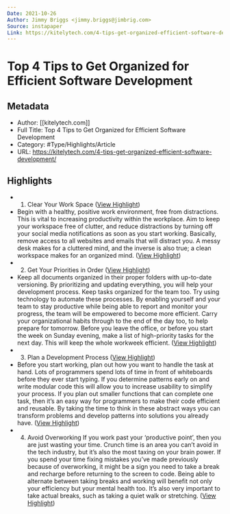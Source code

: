 ```yaml
---
Date: 2021-10-26
Author: Jimmy Briggs <jimmy.briggs@jimbrig.com>
Source: instapaper
Link: https://kitelytech.com/4-tips-get-organized-efficient-software-development/
---
```

# Top 4 Tips to Get Organized for Efficient Software Development

## Metadata
- Author: [[kitelytech.com]]
- Full Title: Top 4 Tips to Get Organized for Efficient Software Development
- Category: #Type/Highlights/Article
- URL: https://kitelytech.com/4-tips-get-organized-efficient-software-development/

## Highlights
- 1. Clear Your Work Space ([View Highlight](https://instapaper.com/read/1355683800/14403435))
- Begin with a healthy, positive work environment, free from distractions. This is vital to increasing productivity within the workplace. Aim to keep your workspace free of clutter, and reduce distractions by turning off your social media notifications as soon as you start working. Basically, remove access to all websites and emails that will distract you. A messy desk makes for a cluttered mind, and the inverse is also true; a clean workspace makes for an organized mind. ([View Highlight](https://instapaper.com/read/1355683800/14403438))
- 2. Get Your Priorities in Order ([View Highlight](https://instapaper.com/read/1355683800/14403439))
- Keep all documents organized in their proper folders with up-to-date versioning. By prioritizing and updating everything, you will help your development process. Keep tasks organized for the team too. Try using technology to automate these processes. By enabling yourself and your team to stay productive while being able to report and monitor your progress, the team will be empowered to become more efficient.
  Carry your organizational habits through to the end of the day too, to help prepare for tomorrow. Before you leave the office, or before you start the week on Sunday evening, make a list of high-priority tasks for the next day. This will keep the whole workweek efficient. ([View Highlight](https://instapaper.com/read/1355683800/14403440))
- 3. Plan a Development Process ([View Highlight](https://instapaper.com/read/1355683800/14403441))
- Before you start working, plan out how you want to handle the task at hand. Lots of programmers spend lots of time in front of whiteboards before they ever start typing. If you determine patterns early on and write modular code this will allow you to increase usability to simplify your process. If you plan out smaller functions that can complete one task, then it’s an easy way for programmers to make their code efficient and reusable. By taking the time to think in these abstract ways you can transform problems and develop patterns into solutions you already have. ([View Highlight](https://instapaper.com/read/1355683800/14403443))
- 4. Avoid Overworking
  If you work past your ‘productive point’, then you are just wasting your time. Crunch time is an area you can’t avoid in the tech industry, but it’s also the most taxing on your brain power. If you spend your time fixing mistakes you’ve made previously because of overworking, it might be a sign you need to take a break and recharge before returning to the screen to code.
  Being able to alternate between taking breaks and working will benefit not only your efficiency but your mental health too. It’s also very important to take actual breaks, such as taking a quiet walk or stretching. ([View Highlight](https://instapaper.com/read/1355683800/14403444))
